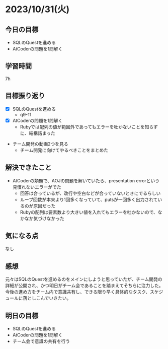 # 2023/10/31(火)

## 今日の目標
- SQLのQuestを進める
- AtCoderの問題を1問解く

## 学習時間
7h

## 目標振り返り
* [x] SQLのQuestを進める
  * q9-11
* [x] AtCoderの問題を1問解く
  * Rubyでは配列の値が範囲外であってもエラーを吐かないことを知らずに、結構詰まった
* チーム開発の動画2つを見る
  * チーム開発に向けてやるべきことをまとめた

## 解決できたこと
- AtCoderの類題で、AOJの問題を解いていたら、presentation errorという見慣れないエラーがでた
  - 回答は合っているが、改行や空白などが合っていないときにでるらしい
  - ループ回数が本来より1回多くなっていて、putsが一回多く出力されているのが原因だった
  - Rubyの配列は要素数より大きい値を入れてもエラーを吐かないので、なかなか気づけなかった

## 気になる点
なし

## 感想
元々はSQLのQuestを進めるのをメインにしようと思っていたが、チーム開発の詳細が公開され、かつ明日がチーム会であることを踏まえてそちらに注力した。
今後の進め方をチーム内で意識共有し、できる限り早く具体的なタスク、スケジュールに落としこんでいきたい。

## 明日の目標
- SQLのQuestを進める
- AtCoderの問題を1問解く
- チーム会で意識の共有を行う